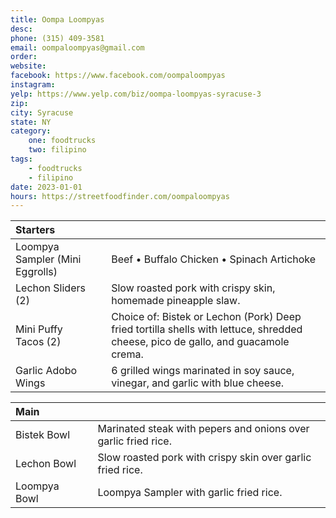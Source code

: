 ```yaml
---
title: Oompa Loompyas
desc: 
phone: (315) 409-3581
email: oompaloompyas@gmail.com
order: 
website: 
facebook: https://www.facebook.com/oompaloompyas
instagram: 
yelp: https://www.yelp.com/biz/oompa-loompyas-syracuse-3
zip: 
city: Syracuse
state: NY
category:
    one: foodtrucks
    two: filipino
tags: 
    - foodtrucks
    - filipino
date: 2023-01-01
hours: https://streetfoodfinder.com/oompaloompyas
---
```


| Starters | | |
| :--- | :--- | :--- |
| Loompya Sampler (Mini Eggrolls) | | Beef • Buffalo Chicken • Spinach Artichoke |
| Lechon Sliders (2) | | Slow roasted pork with crispy skin, homemade pineapple slaw. |
| Mini Puffy Tacos (2) | | Choice of: Bistek or Lechon (Pork) Deep fried tortilla shells with lettuce, shredded cheese, pico de gallo, and guacamole crema. |
| Garlic Adobo Wings | | 6 grilled wings marinated in soy sauce, vinegar, and garlic with blue cheese. |

| Main | | |
| :--- | :--- | :--- |
| Bistek Bowl | | Marinated steak with pepers and onions over garlic fried rice. |
| Lechon Bowl | | Slow roasted pork with crispy skin over garlic fried rice. |
| Loompya Bowl | | Loompya Sampler with garlic fried rice. |